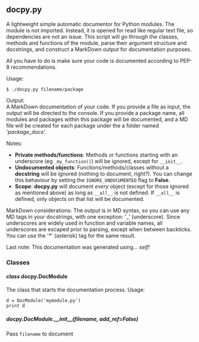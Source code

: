 ## docpy.py
A lightweight simple automatic documentor for Python modules.
The module is not imported. Instead, it is opened for read like regular text file, 
so dependencies are not an issue.
This script will go through the classes, methods and functions
of the module, parse their argument structure and docstrings,
and construct a MarkDown output for documentation purposes.

All you have to do is make sure your code is documented according to PEP-8 
recommendations.

Usage:

    $ ./docpy.py filename/package

Output:  
    A MarkDown documentation of your code.
    If you provide a file as input, the output will be directed to the console.
    If you provide a package name, all modules and packages within this package 
    will be documented, and a MD file will be created for each package under the 
    a folder named '*package*\_docs'.
    
Notes:

* **Private methods/functions**: Methods or functions starting with an underscore
(eg `_my_function()`) will be ignored, except for `__init__`.
* **Undocumented objects**: Functions/methods/classes without a **docstring** 
will be ignored (nothing to document, right?).
You can change this behaviour by setting the `IGNORE_UNDOCUMENTED` flag to **False**.
* **Scope**: **docpy.py** will document *every* object (except for those ignored 
as mentioned above) as long as `__all__` is not defined. If `__all__` is defined, 
only objects on that list will be documented.

MarkDown considerations:
The output is in MD syntax, so you can use any MD tags in your docstrings, 
with one exception: '\_' (underscore).
Since underscores are widely used in function and variable names,
all underscores are escaped prior to parsing, except when between backticks.
You can use the '*' (asterisk) tag for the same result.

Last note:
This documentation was generated using... *self!* 
### Classes
#### _class_ docpy.**DocModule**
The class that starts the documentation process.
Usage:

    d = DocModule('mymodule.py')
    print d

##### docpy.DocModule.**\_\_init\_\_**(_filename, add\_ref=False_)
Pass `filename` to document
